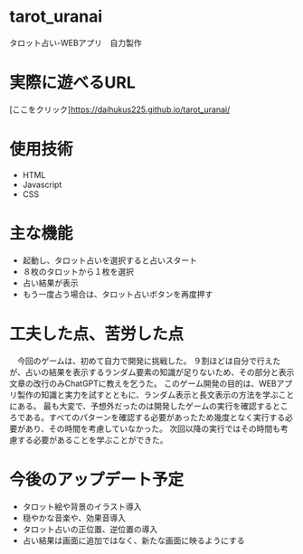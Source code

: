 # tarot_uranai
タロット占い-WEBアプリ　自力製作

# 実際に遊べるURL
[ここをクリック]https://daihukus225.github.io/tarot_uranai/

# 使用技術
- HTML
- Javascript
- CSS
  
# 主な機能
- 起動し、タロット占いを選択すると占いスタート
- ８枚のタロットから１枚を選択
- 占い結果が表示
- もう一度占う場合は、タロット占いボタンを再度押す

# 工夫した点、苦労した点
　今回のゲームは、初めて自力で開発に挑戦した。
 ９割ほどは自分で行えたが、占いの結果を表示するランダム要素の知識が足りないため、その部分と表示文章の改行のみChatGPTに教えを乞うた。
 このゲーム開発の目的は、WEBアプリ製作の知識と実力を試すとともに、ランダム表示と長文表示の方法を学ぶことにある。
 最も大変で、予想外だったのは開発したゲームの実行を確認するところである。すべてのパターンを確認する必要があったため幾度となく実行する必要があり、その時間を考慮していなかった。
 次回以降の実行ではその時間も考慮する必要があることを学ぶことができた。
 

# 今後のアップデート予定
- タロット絵や背景のイラスト導入
- 穏やかな音楽や、効果音導入
- タロット占いの正位置、逆位置の導入
- 占い結果は画面に追加ではなく、新たな画面に映るようにする
